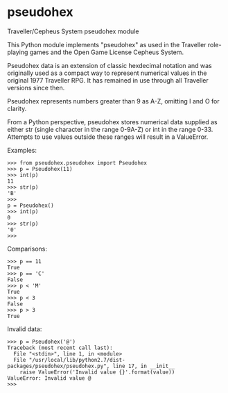 # pseudohex
Traveller/Cepheus System pseudohex module

This Python module implements "pseudohex" as used in the Traveller role-playing games and the Open Game License Cepheus System. 

Pseudohex data is an extension of classic hexdecimal notation and was originally used as a compact way to represent numerical values in the original 1977 Traveller RPG. It has remained in use through all Traveller versions since then.

Pseudohex represents numbers greater than 9 as A-Z, omitting I and O for clarity. 

From a Python perspective, pseudohex stores numerical data supplied as either str (single character in the range 0-9A-Z) 
or int in the range 0-33. Attempts to use values outside these ranges will result in a ValueError.

Examples:
```
>>> from pseudohex.pseudohex import Pseudohex
>>> p = Pseudohex(11)
>>> int(p)
11
>>> str(p)
'B'
>>>
p = Pseudohex()
>>> int(p)
0
>>> str(p)
'0'
>>> 
```
Comparisons:
```
>>> p == 11
True
>>> p == 'C'
False
>>> p < 'M'
True
>>> p < 3
False
>>> p > 3
True
```

Invalid data:
```
>>> p = Pseudohex('@')
Traceback (most recent call last):
  File "<stdin>", line 1, in <module>
  File "/usr/local/lib/python2.7/dist-packages/pseudohex/pseudohex.py", line 17, in __init__
    raise ValueError('Invalid value {}'.format(value))
ValueError: Invalid value @
>>> 
```
